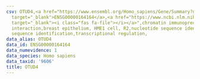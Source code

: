 ```yaml
---
csv: OTUD4,<a href="https://www.ensembl.org/Homo_sapiens/Gene/Summary?db=core;g=ENSG00000164164"
  target="_blank">ENSG00000164164</a>,<a href="https://www.ncbi.nlm.nih.gov/pubmed/22863008"
  target="_blank"><i class="fas fa-file"></i></a>",chromatin immunoprecipitation assay,direct
  interaction,breast epithelium, HME1 cell, R2,nucleotide sequence identification,nucleotide
  sequence identification,transcriptional regulation,
data_alias: OTUD4
data_id: ENSG00000164164
data_numevidence: 1
data_species: Homo sapiens
data_taxid: '9606'
title: OTUD4
---
```

